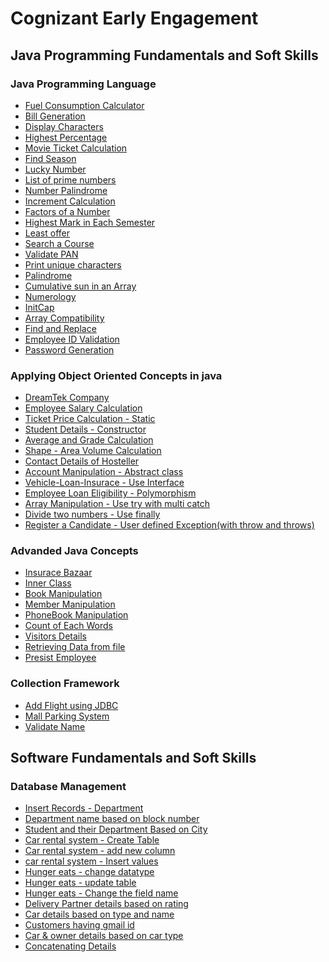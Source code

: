 # Cognizant Early Engagement

## Java Programming Fundamentals and Soft Skills

### Java Programming Language

- [Fuel Consumption Calculator](https://github.com/RitamChakraborty/Cognizant_Early_Engagement/tree/master/Dashboard/Java%20Programming%20Funcamentals%20and%20Soft%20Skills/Java%20Programming%20Language/Fuel%20Consumption%20Calculator)
- [Bill Generation](https://github.com/RitamChakraborty/Cognizant_Early_Engagement/tree/master/Dashboard/Java%20Programming%20Funcamentals%20and%20Soft%20Skills/Java%20Programming%20Language/Bill%20Generator)
- [Display Characters](https://github.com/RitamChakraborty/Cognizant_Early_Engagement/tree/master/Dashboard/Java%20Programming%20Funcamentals%20and%20Soft%20Skills/Java%20Programming%20Language/Display%20Characters)
- [Highest Percentage](https://github.com/RitamChakraborty/Cognizant_Early_Engagement/tree/master/Dashboard/Java%20Programming%20Funcamentals%20and%20Soft%20Skills/Java%20Programming%20Language/Highest%20Placement)
- [Movie Ticket Calculation](https://github.com/RitamChakraborty/Cognizant_Early_Engagement/tree/master/Dashboard/Java%20Programming%20Funcamentals%20and%20Soft%20Skills/Java%20Programming%20Language/Movie%20Ticket%20Calculation)
- [Find Season](https://github.com/RitamChakraborty/Cognizant_Early_Engagement/tree/master/Dashboard/Java%20Programming%20Funcamentals%20and%20Soft%20Skills/Java%20Programming%20Language/Find%20Season)
- [Lucky Number](https://github.com/RitamChakraborty/Cognizant_Early_Engagement/tree/master/Dashboard/Java%20Programming%20Funcamentals%20and%20Soft%20Skills/Java%20Programming%20Language/Lucky%20Number)
- [List of prime numbers](https://github.com/RitamChakraborty/Cognizant_Early_Engagement/tree/master/Dashboard/Java%20Programming%20Funcamentals%20and%20Soft%20Skills/Java%20Programming%20Language/List%20of%20prime%20numbers)
- [Number Palindrome](https://github.com/RitamChakraborty/Cognizant_Early_Engagement/tree/master/Dashboard/Java%20Programming%20Funcamentals%20and%20Soft%20Skills/Java%20Programming%20Language/Number%20Palindrome)
- [Increment Calculation](https://github.com/RitamChakraborty/Cognizant_Early_Engagement/tree/master/Dashboard/Java%20Programming%20Funcamentals%20and%20Soft%20Skills/Java%20Programming%20Language/Increment%20Calculation)
- [Factors of a Number](https://github.com/RitamChakraborty/Cognizant_Early_Engagement/tree/master/Dashboard/Java%20Programming%20Funcamentals%20and%20Soft%20Skills/Java%20Programming%20Language/Factors%20of%20a%20Number)
- [Highest Mark in Each Semester](https://github.com/RitamChakraborty/Cognizant_Early_Engagement/tree/master/Dashboard/Java%20Programming%20Funcamentals%20and%20Soft%20Skills/Java%20Programming%20Language/Highest%20Marks%20in%20Each%20Semester)
- [Least offer](https://github.com/RitamChakraborty/Cognizant_Early_Engagement/tree/master/Dashboard/Java%20Programming%20Funcamentals%20and%20Soft%20Skills/Java%20Programming%20Language/Least%20Offer)
- [Search a Course](https://github.com/RitamChakraborty/Cognizant_Early_Engagement/tree/master/Dashboard/Java%20Programming%20Funcamentals%20and%20Soft%20Skills/Java%20Programming%20Language/Search%20a%20Course)
- [Validate PAN](https://github.com/RitamChakraborty/Cognizant_Early_Engagement/tree/master/Dashboard/Java%20Programming%20Funcamentals%20and%20Soft%20Skills/Java%20Programming%20Language/Validate%20PAN)
- [Print unique characters](https://github.com/RitamChakraborty/Cognizant_Early_Engagement/tree/master/Dashboard/Java%20Programming%20Funcamentals%20and%20Soft%20Skills/Java%20Programming%20Language/Print%20unique%20characters)
- [Palindrome](https://github.com/RitamChakraborty/Cognizant_Early_Engagement/tree/master/Dashboard/Java%20Programming%20Funcamentals%20and%20Soft%20Skills/Java%20Programming%20Language/Palindrome)
- [Cumulative sun in an Array](https://github.com/RitamChakraborty/Cognizant_Early_Engagement/tree/master/Dashboard/Java%20Programming%20Funcamentals%20and%20Soft%20Skills/Java%20Programming%20Language/Cumulative%20sun%20in%20an%20array)
- [Numerology](https://github.com/RitamChakraborty/Cognizant_Early_Engagement/tree/master/Dashboard/Java%20Programming%20Funcamentals%20and%20Soft%20Skills/Java%20Programming%20Language/Numerology)
- [InitCap](https://github.com/RitamChakraborty/Cognizant_Early_Engagement/tree/master/Dashboard/Java%20Programming%20Funcamentals%20and%20Soft%20Skills/Java%20Programming%20Language/InitCap)
- [Array Compatibility](https://github.com/RitamChakraborty/Cognizant_Early_Engagement/tree/master/Dashboard/Java%20Programming%20Funcamentals%20and%20Soft%20Skills/Java%20Programming%20Language/Array%20Compatibility)
- [Find and Replace](https://github.com/RitamChakraborty/Cognizant_Early_Engagement/tree/master/Dashboard/Java%20Programming%20Funcamentals%20and%20Soft%20Skills/Java%20Programming%20Language/Find%20and%20Replace)
- [Employee ID Validation](https://github.com/RitamChakraborty/Cognizant_Early_Engagement/tree/master/Dashboard/Java%20Programming%20Funcamentals%20and%20Soft%20Skills/Java%20Programming%20Language/Employee%20ID%20Validation)
- [Password Generation](https://github.com/RitamChakraborty/Cognizant_Early_Engagement/tree/master/Dashboard/Java%20Programming%20Funcamentals%20and%20Soft%20Skills/Java%20Programming%20Language/Password%20Generation)


### Applying Object Oriented Concepts in java

- [DreamTek Company](https://github.com/RitamChakraborty/Cognizant_Early_Engagement/tree/master/Dashboard/Java%20Programming%20Funcamentals%20and%20Soft%20Skills/Applying%20Object%20Oriented%20Concepts%20in%20java/DreamTek%20Company)
- [Employee Salary Calculation](https://github.com/RitamChakraborty/Cognizant_Early_Engagement/tree/master/Dashboard/Java%20Programming%20Funcamentals%20and%20Soft%20Skills/Applying%20Object%20Oriented%20Concepts%20in%20java/Employee%20Salary%20Calculation)
- [Ticket Price Calculation - Static](https://github.com/RitamChakraborty/Cognizant_Early_Engagement/tree/master/Dashboard/Java%20Programming%20Funcamentals%20and%20Soft%20Skills/Applying%20Object%20Oriented%20Concepts%20in%20java/Ticket%20Price%20Calculation%20-%20Static)
- [Student Details - Constructor](https://github.com/RitamChakraborty/Cognizant_Early_Engagement/tree/master/Dashboard/Java%20Programming%20Funcamentals%20and%20Soft%20Skills/Applying%20Object%20Oriented%20Concepts%20in%20java/Students%20Details%20-%20Constructor)
- [Average and Grade Calculation](https://github.com/RitamChakraborty/Cognizant_Early_Engagement/tree/master/Dashboard/Java%20Programming%20Funcamentals%20and%20Soft%20Skills/Applying%20Object%20Oriented%20Concepts%20in%20java/Average%20and%20Grade%20Calculation)
- [Shape - Area Volume Calculation](https://github.com/RitamChakraborty/Cognizant_Early_Engagement/tree/master/Dashboard/Java%20Programming%20Funcamentals%20and%20Soft%20Skills/Applying%20Object%20Oriented%20Concepts%20in%20java/Shape%20-%20Area%20Volume%20Calculator)
- [Contact Details of Hosteller](https://github.com/RitamChakraborty/Cognizant_Early_Engagement/tree/master/Dashboard/Java%20Programming%20Funcamentals%20and%20Soft%20Skills/Applying%20Object%20Oriented%20Concepts%20in%20java/Contact%20Details%20of%20Hosteller)
- [Account Manipulation - Abstract class](https://github.com/RitamChakraborty/Cognizant_Early_Engagement/tree/master/Dashboard/Java%20Programming%20Funcamentals%20and%20Soft%20Skills/Applying%20Object%20Oriented%20Concepts%20in%20java/Account%20Manipulation%20-%20Abstract%20Class)
- [Vehicle-Loan-Insurace - Use Interface](https://github.com/RitamChakraborty/Cognizant_Early_Engagement/tree/master/Dashboard/Java%20Programming%20Funcamentals%20and%20Soft%20Skills/Applying%20Object%20Oriented%20Concepts%20in%20java/Vehicle-Loan-Insurance%20-%20Use%20Interface)
- [Employee Loan Eligibility - Polymorphism](https://github.com/RitamChakraborty/Cognizant_Early_Engagement/tree/master/Dashboard/Java%20Programming%20Funcamentals%20and%20Soft%20Skills/Applying%20Object%20Oriented%20Concepts%20in%20java/Employee%20Loan%20Eligibility%20-%20Polymorphism)
- [Array Manipulation - Use try with multi catch](https://github.com/RitamChakraborty/Cognizant_Early_Engagement/tree/master/Dashboard/Java%20Programming%20Funcamentals%20and%20Soft%20Skills/Applying%20Object%20Oriented%20Concepts%20in%20java/Array%20Manipulation%20-%20Use%20try%20with%20multi%20catch)
- [Divide two numbers - Use finally](https://github.com/RitamChakraborty/Cognizant_Early_Engagement/tree/master/Dashboard/Java%20Programming%20Funcamentals%20and%20Soft%20Skills/Applying%20Object%20Oriented%20Concepts%20in%20java/Divider%20two%20number%20-%20Use%20finally)
- [Register a Candidate - User defined Exception(with throw and throws)](https://github.com/RitamChakraborty/Cognizant_Early_Engagement/tree/master/Dashboard/Java%20Programming%20Funcamentals%20and%20Soft%20Skills/Applying%20Object%20Oriented%20Concepts%20in%20java/Register%20a%20Candidate%20-%20User%20defined%20Exception(with%20throw%20and%20throws))

### Advanded Java Concepts

- [Insurace Bazaar](https://github.com/RitamChakraborty/Cognizant_Early_Engagement/tree/master/Dashboard/Java%20Programming%20Funcamentals%20and%20Soft%20Skills/Collection%20Framework/Insurance%20Bazaar)
- [Inner Class](https://github.com/RitamChakraborty/Cognizant_Early_Engagement/tree/master/Dashboard/Java%20Programming%20Funcamentals%20and%20Soft%20Skills/Collection%20Framework/Inner%20Class)
- [Book Manipulation](https://github.com/RitamChakraborty/Cognizant_Early_Engagement/tree/master/Dashboard/Java%20Programming%20Funcamentals%20and%20Soft%20Skills/Collection%20Framework/Book%20Manipulation)
- [Member Manipulation](https://github.com/RitamChakraborty/Cognizant_Early_Engagement/tree/master/Dashboard/Java%20Programming%20Funcamentals%20and%20Soft%20Skills/Collection%20Framework/Member%20Manipulation)
- [PhoneBook Manipulation](https://github.com/RitamChakraborty/Cognizant_Early_Engagement/tree/master/Dashboard/Java%20Programming%20Funcamentals%20and%20Soft%20Skills/Collection%20Framework/PhoneBook%20Manipulation)
- [Count of Each Words](https://github.com/RitamChakraborty/Cognizant_Early_Engagement/tree/master/Dashboard/Java%20Programming%20Funcamentals%20and%20Soft%20Skills/Collection%20Framework/Count%20of%20Each%20Words)
- [Visitors Details](https://github.com/RitamChakraborty/Cognizant_Early_Engagement/tree/master/Dashboard/Java%20Programming%20Funcamentals%20and%20Soft%20Skills/Collection%20Framework/Visitors%20Details)
- [Retrieving Data from file](https://github.com/RitamChakraborty/Cognizant_Early_Engagement/tree/master/Dashboard/Java%20Programming%20Funcamentals%20and%20Soft%20Skills/Collection%20Framework/Retriving%20Data%20from%20file)
- [Presist Employee](https://github.com/RitamChakraborty/Cognizant_Early_Engagement/tree/master/Dashboard/Java%20Programming%20Funcamentals%20and%20Soft%20Skills/Collection%20Framework/Persist%20Employee)

### Collection Framework

- [Add Flight using JDBC](https://github.com/RitamChakraborty/Cognizant_Early_Engagement/tree/master/Dashboard/Java%20Programming%20Funcamentals%20and%20Soft%20Skills/Advanced%20Java%20Concepts/Add%20Flight%20using%20JDBC)
- [Mall Parking System](https://github.com/RitamChakraborty/Cognizant_Early_Engagement/tree/master/Dashboard/Java%20Programming%20Funcamentals%20and%20Soft%20Skills/Advanced%20Java%20Concepts/Mall%20Parking%20System)
- [Validate Name](https://github.com/RitamChakraborty/Cognizant_Early_Engagement/tree/master/Dashboard/Java%20Programming%20Funcamentals%20and%20Soft%20Skills/Advanced%20Java%20Concepts/Validate%20Name)

## Software Fundamentals and Soft Skills

### Database Management

- [Insert Records - Department]()
- [Department name based on block number]()
- [Student and their Department Based on City]()
- [Car rental system - Create Table]()
- [Car rental system - add new column]()
- [car rental system - Insert values]()
- [Hunger eats - change datatype]()
- [Hunger eats - update table]()
- [Hunger eats - Change the field name]()
- [Delivery Partner details based on rating]()
- [Car details based on type and name]()
- [Customers having gmail id]()
- [Car & owner details based on car type]()
- [Concatenating Details]()